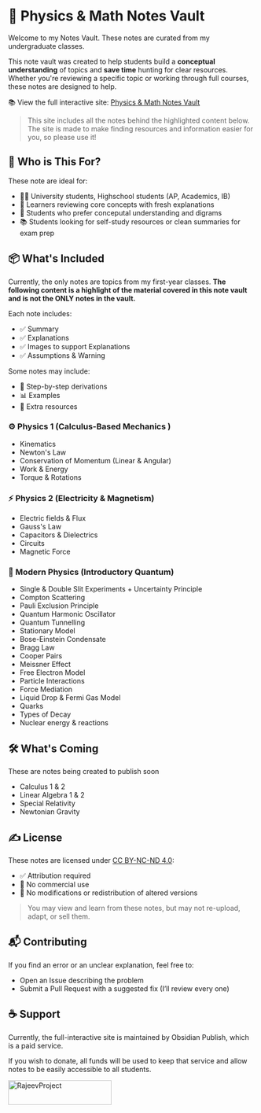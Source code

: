 



# 📘  Physics & Math Notes Vault




Welcome to my Notes Vault. These notes are curated from my undergraduate classes.


This note vault was created to help students build a **conceptual understanding** of topics and **save time** hunting for clear resources. Whether you're reviewing a specific topic or working through full courses, these notes are designed to help.
 






📚 View the full interactive site: [Physics & Math Notes Vault](https://publish.obsidian.md/physics-note-vault)




> This site includes all the notes behind the highlighted content below. The site is made to make finding resources and information easier for you, so please use it!


## 👤 Who is This For?

These note are ideal for:
- 🧑‍🎓 University students, Highschool students (AP, Academics, IB)
- 🔁 Learners reviewing core concepts with fresh explanations
- 🧠 Students who prefer conceputal understanding and digrams 
- 📚 Students looking for self-study resources or clean summaries for exam prep





## 📦 What's Included
Currently, the only notes are topics from my first-year classes. 
**The following content is a highlight of the material covered in this note vault and is not the ONLY notes in the vault.**


Each note includes:
- ✅ Summary
- ✅ Explanations
- ✅ Images to support Explanations
- ✅ Assumptions & Warning




Some notes may include:
- 📐 Step-by-step derivations
- 📊 Examples
- 🔗 Extra resources



### ⚙️ Physics 1 (Calculus-Based Mechanics )
- Kinematics
- Newton's Law
- Conservation of Momentum (Linear & Angular)
- Work & Energy
- Torque & Rotations




### ⚡ Physics 2 (Electricity & Magnetism)
- Electric fields & Flux
- Gauss's Law
- Capacitors & Dielectrics
- Circuits
- Magnetic Force




### 🔬 Modern Physics (Introductory Quantum)
- Single & Double Slit Experiments + Uncertainty Principle
- Compton Scattering
- Pauli Exclusion Principle
- Quantum Harmonic Oscillator
- Quantum Tunnelling
- Stationary Model
- Bose-Einstein Condensate
- Bragg Law
- Cooper Pairs
- Meissner Effect
- Free Electron Model
- Particle Interactions
- Force Mediation
- Liquid Drop & Fermi Gas Model
- Quarks
- Types of Decay
- Nuclear energy & reactions












##  🛠️  What's Coming
These are notes being created to publish soon
- Calculus 1 & 2
- Linear Algebra 1 & 2
- Special Relativity
- Newtonian Gravity




## ✍️ License




These notes are licensed under [CC BY-NC-ND 4.0](https://creativecommons.org/licenses/by-nc-nd/4.0/):




- ✅ Attribution required
- 🚫 No commercial use
- 🚫 No modifications or redistribution of altered versions




> You may view and learn from these notes, but may not re-upload, adapt, or sell them.








## 📬 Contributing


If you find an error or an unclear explanation, feel free to:
- Open an Issue describing the problem
- Submit a Pull Request with a suggested fix (I’ll review every one)






## ☕ Support
Currently, the full-interactive site is maintained by Obsidian Publish, which is a paid service.


If you wish to donate, all funds will be used to keep that service and allow notes to be easily accessible to all students.




<p> <a href="https://www.buymeacoffee.com/RajeevProject"> <img align="left" src="https://cdn.buymeacoffee.com/buttons/v2/default-yellow.png" height="50" width="210" alt="RajeevProject" /></a> </p>



